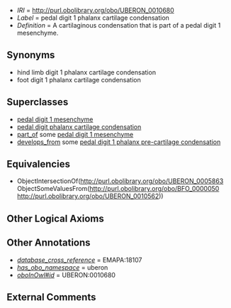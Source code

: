  * *IRI* = http://purl.obolibrary.org/obo/UBERON_0010680
 * *Label* = pedal digit 1 phalanx cartilage condensation
 * *Definition* = A cartilaginous condensation that is part of a pedal digit 1 mesenchyme.

## Synonyms

 * hind limb digit 1 phalanx cartilage condensation
 * foot digit 1 phalanx cartilage condensation

## Superclasses

 * [pedal digit 1 mesenchyme](../../UBERON/62/UBERON_0010562.md)
 * [pedal digit phalanx cartilage condensation](../../UBERON/85/UBERON_0010685.md)
 * [part_of](../../BFO/50/BFO_0000050.md) some [pedal digit 1 mesenchyme](../../UBERON/62/UBERON_0010562.md)
 * [develops_from](../../RO/02/RO_0002202.md) some [pedal digit 1 phalanx pre-cartilage condensation](../../UBERON/80/UBERON_0010580.md)

## Equivalencies

 * ObjectIntersectionOf(<http://purl.obolibrary.org/obo/UBERON_0005863> ObjectSomeValuesFrom(<http://purl.obolibrary.org/obo/BFO_0000050> <http://purl.obolibrary.org/obo/UBERON_0010562>))

## Other Logical Axioms


## Other Annotations

 * *[database_cross_reference](../../ef/oboInOwl#hasDbXref.md)* = EMAPA:18107
 * *[has_obo_namespace](../../ce/oboInOwl#hasOBONamespace.md)* = uberon
 * *[oboInOwl#id](../../id/oboInOwl#id.md)* = UBERON:0010680

## External Comments

